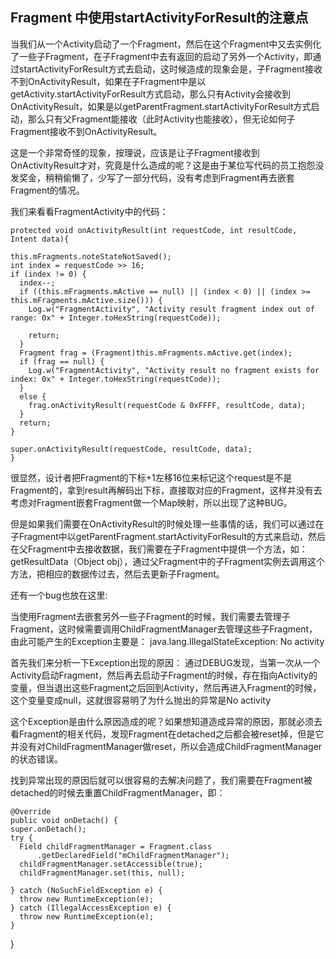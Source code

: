 ## Fragment 中使用startActivityForResult的注意点 ##

当我们从一个Activity启动了一个Fragment，然后在这个Fragment中又去实例化了一些子Fragment，在子Fragment中去有返回的启动了另外一个Activity，即通过startActivityForResult方式去启动，这时候造成的现象会是，子Fragment接收不到OnActivityResult，如果在子Fragment中是以getActivity.startActivityForResult方式启动，那么只有Activity会接收到OnActivityResult，如果是以getParentFragment.startActivityForResult方式启动，那么只有父Fragment能接收（此时Activity也能接收），但无论如何子Fragment接收不到OnActivityResult。

这是一个非常奇怪的现象，按理说，应该是让子Fragment接收到OnActivityResult才对，究竟是什么造成的呢？这是由于某位写代码的员工抱怨没发奖金，稍稍偷懒了，少写了一部分代码，没有考虑到Fragment再去嵌套Fragment的情况。

我们来看看FragmentActivity中的代码：

	protected void onActivityResult(int requestCode, int resultCode, Intent data){

    this.mFragments.noteStateNotSaved();
    int index = requestCode >> 16;
    if (index != 0) {
      index--;
      if ((this.mFragments.mActive == null) || (index < 0) || (index >= this.mFragments.mActive.size())) {
        Log.w("FragmentActivity", "Activity result fragment index out of range: 0x" + Integer.toHexString(requestCode));

        return;
      }
      Fragment frag = (Fragment)this.mFragments.mActive.get(index);
      if (frag == null) {
        Log.w("FragmentActivity", "Activity result no fragment exists for index: 0x" + Integer.toHexString(requestCode));
      }
      else {
        frag.onActivityResult(requestCode & 0xFFFF, resultCode, data);
      }
      return;
    }

    super.onActivityResult(requestCode, resultCode, data);
  	}

很显然，设计者把Fragment的下标+1左移16位来标记这个request是不是Fragment的，拿到result再解码出下标，直接取对应的Fragment，这样并没有去考虑对Fragment嵌套Fragment做一个Map映射，所以出现了这种BUG。

但是如果我们需要在OnActivityResult的时候处理一些事情的话，我们可以通过在子Fragment中以getParentFragment.startActivityForResult的方式来启动，然后在父Fragment中去接收数据，我们需要在子Fragment中提供一个方法，如：getResultData（Object obj），通过父Fragment中的子Fragment实例去调用这个方法，把相应的数据传过去，然后去更新子Fragment。

还有一个bug也放在这里:

当使用Fragment去嵌套另外一些子Fragment的时候，我们需要去管理子Fragment，这时候需要调用ChildFragmentManager去管理这些子Fragment，由此可能产生的Exception主要是： 
java.lang.IllegalStateException: No activity

首先我们来分析一下Exception出现的原因： 
通过DEBUG发现，当第一次从一个Activity启动Fragment，然后再去启动子Fragment的时候，存在指向Activity的变量，但当退出这些Fragment之后回到Activity，然后再进入Fragment的时候，这个变量变成null，这就很容易明了为什么抛出的异常是No activity

这个Exception是由什么原因造成的呢？如果想知道造成异常的原因，那就必须去看Fragment的相关代码，发现Fragment在detached之后都会被reset掉，但是它并没有对ChildFragmentManager做reset，所以会造成ChildFragmentManager的状态错误。

找到异常出现的原因后就可以很容易的去解决问题了，我们需要在Fragment被detached的时候去重置ChildFragmentManager，即：

	@Override
  	public void onDetach() {
    super.onDetach();
    try {
      Field childFragmentManager = Fragment.class
          .getDeclaredField("mChildFragmentManager");
      childFragmentManager.setAccessible(true);
      childFragmentManager.set(this, null);

    } catch (NoSuchFieldException e) {
      throw new RuntimeException(e);
    } catch (IllegalAccessException e) {
      throw new RuntimeException(e);
    }
  }